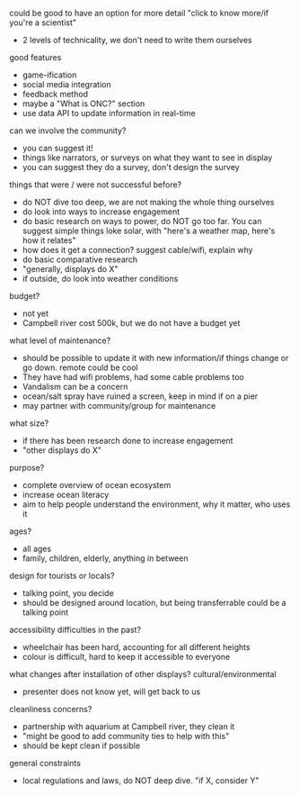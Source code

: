 
could be good to have an option for more detail "click to know more/if you're a scientist"
- 2 levels of technicality, we don't need to write them ourselves

good features
- game-ification
- social media integration
- feedback method
- maybe a "What is ONC?" section
- use data API to update information in real-time

can we involve the community?
- you can suggest it!
- things like narrators, or surveys on what they want to see in display
- you can suggest they do a survey, don't design the survey

things that were / were not successful before?
- do NOT dive too deep, we are not making the whole thing ourselves
- do look into ways to increase engagement
- do basic research on ways to power, do NOT go too far. You  can suggest simple things loke solar, with "here's a weather map, here's how it relates"
- how does it get a connection? suggest cable/wifi, explain why
- do basic comparative research
- "generally, displays do X"
- if outside, do look into weather conditions

budget?
- not yet
- Campbell river cost 500k, but we do not have a budget yet

what level of maintenance?
- should be possible to update it with new information/if things change or go down. remote could be cool
- They have had wifi problems, had some cable problems too
- Vandalism can be a concern
- ocean/salt spray have ruined a screen, keep in mind if on a pier
- may partner with community/group for maintenance


what size?
- if there has been research done to increase engagement
- "other displays do X"

purpose?
- complete overview of ocean ecosystem
- increase ocean literacy
- aim to help people understand the environment, why it matter, who uses it

ages?
- all ages
- family, children, elderly, anything in between


design for tourists or locals?
- talking point, you decide
- should be designed around location, but being transferrable could be a talking point


accessibility difficulties in the past?
- wheelchair has been hard, accounting for all different heights
- colour is difficult, hard to keep it accessible to everyone

what changes after installation of other displays? cultural/environmental
- presenter does not know yet, will get back to us

cleanliness concerns?
- partnership with aquarium at Campbell river, they clean it
- "might be good to add community ties to help with this"
- should be kept clean if possible

general constraints
- local regulations and laws, do NOT deep dive. "if X, consider Y"


